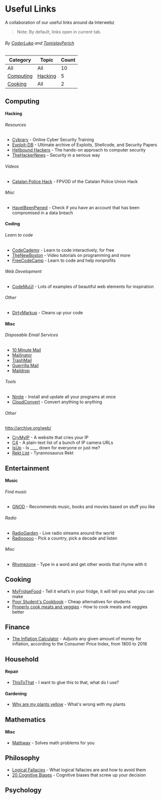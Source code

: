 # Useful Links
A collaboration of our useful links around da Interwebz
> Note: By default, links open in current tab.
###### By [CoderLuka](https://github.com/coderluka) and [TomislavPerich](https://github.com/tomislavperich)


Category | Topic | Count
------------ | ------------- | -------------
All | All | 10
[Computing](#computing) | [Hacking](#hacking) | 5
[Cooking](#cooking) | All | 2


## Computing

#### Hacking
###### Resources
* [Cybrary](https://cybrary.it) - Online Cyber Security Training
* [Exploit-DB](https://www.exploit-db.com/) - Ultimate archive of Exploits, Shellcode, and Security Papers
* [Hellbound Hackers](https://www.hellboundhackers.org/) - The hands-on approach to computer security
* [TheHackerNews](http://thehackernews.com/) - Security in a serious way
###### Videos
* [Catalan Police Hack](https://vimeo.com/167411059) - FPVOD of the Catalan Police Union Hack
###### Misc
* [HaveIBeenPwned](https://haveibeenpwned.com/) - Check if you have an account that has been compromised in a data breach

#### Coding
###### Learn to code
* [CodeCademy](https://www.codecademy.com/) - Learn to code interactively, for free
* [TheNewBoston](https://thenewboston.com/) - Video tutorials on programming and more
* [FreeCodeCamp](https://www.freecodecamp.com/) - Learn to code and help nonprofits
###### Web Development
* [CodeMuUI](https://codemyui.com/) - Lots of examples of beautiful web elements for inspiration
###### Other
* [DirtyMarkup](https://dirtymarkup.com/) - Cleans up your code

#### Misc
###### Disposable Email Services
* [10 Minute Mail](https://www.10minutemail.com)
* [Mailinator](https://www.mailinator.com)
* [TrashMail](http://www.trashmail.org/)
* [Guerrilla Mail](https://guerrillamail.com)
* [Maildrop](https://www.maildrop.cc/)
###### Tools
* [Ninite](https://ninite.com/) - Install and update all your programs at once
* [CloudConvert](https://cloudconvert.com/) - Convert anything to anything
###### Other
http://archive.org/web/
* [CryMyIP](http://crymyip.com/) - A website that cries your IP
* [C4](https://github.com/turbo/c4) - A plain-text list of a bunch of IP camera URLs
* [IsUp](http://isup.me/) - Is ____ down for everyone or just me?
* [Rekt List](https://pastebin.com/Vbdx9Lgq) - Tyrannosaurus Rekt


## Entertainment

#### Music
###### Find music
* [GNOD](http://www.gnod.com/) -  Rеcommеnds muѕic, books and movіes based on stuff you like
###### Radio
* [RadioGarden](http://radio.garden/) - Live radio streams around the world
* [Radiooooo](http://radiooooo.com/) - Pick a country, pick a decade and listen
###### Misc
* [Rhymezone](http://www.rhymezone.com/) - Type in a word and get other words that rhyme with it

## Cooking
* [MyFridgeFood](https://www.myfridgefood.com/) - Tell it what’s in your fridge, it will tell you what you can make
* [Poor Student's Cookbook](http://imgur.com/gallery/pHUdq) - Cheap alternatives for students
* [Properly cook meats and veggies](http://i.imgur.com/i5mB3Ss.jpg) - How to cook meats and veggies better


## Finance
* [The Inflation Calculator](http://www.westegg.com/inflation/) - Adjusts any given amount of money for inflation, according to the Consumer Price Index, from 1800 to 2016


## Household
#### Repair
* [ThisToThat](http://www.thistothat.com/) - I want to glue this to that, what do I use?
#### Gardening
* [Why are my plants yellow](http://www.dailyinfographic.com/wp-content/uploads/2015/08/why-are-my-plants-yellow.jpg) - What's wrong with my plants

## Mathematics
#### Misc
* [Mathway](https://www.mathway.com/) - Solves math problems for you

## Philosophy
* [Logical Fallacies](http://i.imgur.com/9nWUM2c.jpg) - What logical fallacies are and how to avoid them
* [20 Cognitive Biases](https://i.imgur.com/czyJsjO.png) - Cognitive biases that screw up your decision


## Psychology
